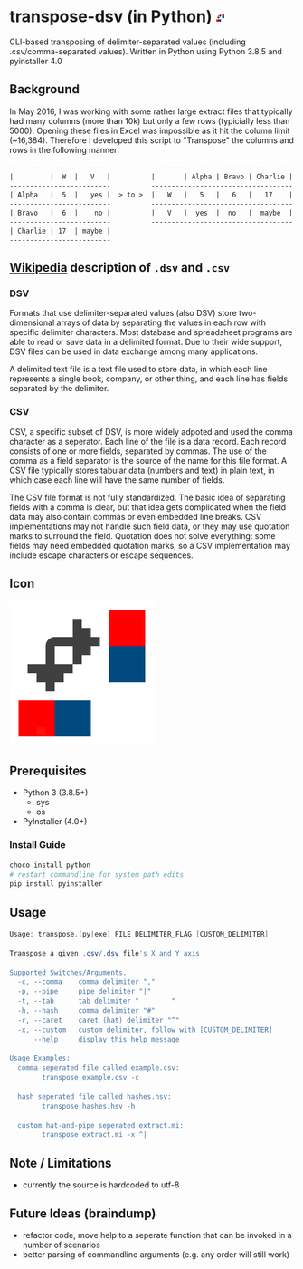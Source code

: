 # transpose-dsv (in Python) ![](icon/design/16.png)
CLI-based transposing of delimiter-separated values (including .csv/comma-separated values).  Written in Python using Python 3.8.5 and pyinstaller 4.0

## Background
In May 2016, I was working with some rather large extract files that typically had many columns (more than 10k) but only a few rows (typicially less than 5000). Opening these files in Excel was impossible as it hit the column limit (~16,384). Therefore I developed this script to "Transpose" the columns and rows in the following manner:

```
-------------------------          -----------------------------------
|         |  W  |   V   |          |       | Alpha | Bravo | Charlie |
-------------------------          -----------------------------------
| Alpha   |  5  |   yes |  > to >  |   W   |   5   |   6   |   17    |
-------------------------          -----------------------------------
| Bravo   |  6  |    no |          |   V   |  yes  |  no   |  maybe  |
-------------------------          -----------------------------------
| Charlie | 17  | maybe |         
-------------------------          
```

## [Wikipedia](https://en.wikipedia.org/wiki/Delimiter-separated_values) description of ```.dsv``` and ```.csv```
### DSV
Formats that use delimiter-separated values (also DSV) store two-dimensional arrays of data by separating the values in each row with specific delimiter characters. Most database and spreadsheet programs are able to read or save data in a delimited format. Due to their wide support, DSV files can be used in data exchange among many applications.

A delimited text file is a text file used to store data, in which each line represents a single book, company, or other thing, and each line has fields separated by the delimiter.

### CSV
CSV, a specific subset of DSV, is more widely adpoted and used the comma character as a seperator. Each line of the file is a data record. Each record consists of one or more fields, separated by commas. The use of the comma as a field separator is the source of the name for this file format. A CSV file typically stores tabular data (numbers and text) in plain text, in which case each line will have the same number of fields.

The CSV file format is not fully standardized. The basic idea of separating fields with a comma is clear, but that idea gets complicated when the field data may also contain commas or even embedded line breaks. CSV implementations may not handle such field data, or they may use quotation marks to surround the field. Quotation does not solve everything: some fields may need embedded quotation marks, so a CSV implementation may include escape characters or escape sequences.

## Icon
![](icon/design/256.png)

## Prerequisites
* Python 3 (3.8.5+)
  * sys
  * os
* PyInstaller (4.0+)

### Install Guide
```powershell
choco install python
# restart commandline for system path edits
pip install pyinstaller
```

## Usage
```powershell
Usage: transpose.(py|exe) FILE DELIMITER_FLAG [CUSTOM_DELIMITER]

Transpose a given .csv/.dsv file's X and Y axis

Supported Switches/Arguments.
  -c, --comma    comma delimiter ","
  -p, --pipe     pipe delimiter "|"
  -t, --tab      tab delimiter "        "
  -h, --hash     comma delimiter "#"
  -r, --caret    caret (hat) delimiter "^"
  -x, --custom   custom delimiter, follow with [CUSTOM_DELIMITER]
      --help     display this help message

Usage Examples:
  comma seperated file called example.csv:
        transpose example.csv -c

  hash seperated file called hashes.hsv:
        transpose hashes.hsv -h

  custom hat-and-pipe seperated extract.mi:
        transpose extract.mi -x ^|
```

## Note / Limitations
* currently the source is hardcoded to utf-8

## Future Ideas (braindump)
* refactor code, move help to a seperate function that can be invoked in a number of scenarios
* better parsing of commandline arguments (e.g. any order will still work)
